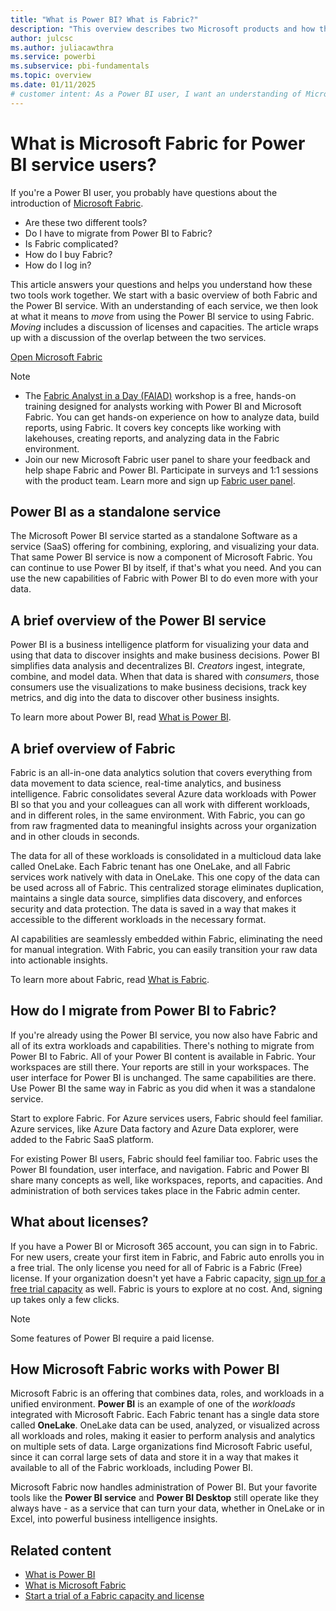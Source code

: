 ```yaml
---
title: "What is Power BI? What is Fabric?"
description: "This overview describes two Microsoft products and how they work together. The two products are Microsoft Fabric and Microsoft Power BI."
author: julcsc
ms.author: juliacawthra
ms.service: powerbi
ms.subservice: pbi-fundamentals
ms.topic: overview  
ms.date: 01/11/2025
# customer intent: As a Power BI user, I want an understanding of Microsoft Fabric and how it relates to the Power BI service so that I know how to use these two services separately or together.
---
```


# What is Microsoft Fabric for Power BI service users?

If you're a Power BI user, you probably have questions about the introduction of [Microsoft Fabric](/fabric/get-started/microsoft-fabric-overview).

- Are these two different tools? 
- Do I have to migrate from Power BI to Fabric? 
- Is Fabric complicated?
- How do I buy Fabric? 
- How do I log in?

This article answers your questions and helps you understand how these two tools work together. We start with a basic overview of both Fabric and the Power BI service. With an understanding of each service, we then look at what it means to *move* from using the Power BI service to using Fabric. *Moving* includes a discussion of licenses and capacities. The article wraps up with a discussion of the overlap between the two services.

[Open Microsoft Fabric](https://app.fabric.microsoft.com)

> [!NOTE]
> * The [Fabric Analyst in a Day (FAIAD)](https://aka.ms/LearnFAIAD) workshop is a free, hands-on training designed for analysts working with Power BI and Microsoft Fabric. You can get hands-on experience on how to analyze data, build reports, using Fabric. It covers key concepts like working with lakehouses, creating reports, and analyzing data in the Fabric environment.
> * Join our new Microsoft Fabric user panel to share your feedback and help shape Fabric and Power BI. Participate in surveys and 1:1 sessions with the product team. Learn more and sign up [Fabric user panel](/fabric/fundamentals/feedback#fabric-user-panel).

## Power BI as a standalone service

The Microsoft Power BI service started as a standalone Software as a service (SaaS) offering for combining, exploring, and visualizing your data. That same Power BI service is now a component of Microsoft Fabric. You can continue to use Power BI by itself, if that's what you need. And you can use the new capabilities of Fabric with Power BI to do even more with your data.

## A brief overview of the Power BI service

Power BI is a business intelligence platform for visualizing your data and using that data to discover insights and make business decisions. Power BI simplifies data analysis and decentralizes BI. *Creators* ingest, integrate, combine, and model data. When that data is shared with *consumers*, those consumers use the visualizations to make business decisions, track key metrics, and dig into the data to discover other business insights. 

To learn more about Power BI, read [What is Power BI](power-bi-overview.md).

## A brief overview of Fabric

Fabric is an all-in-one data analytics solution that covers everything from data movement to data science, real-time analytics, and business intelligence. Fabric consolidates several Azure data workloads with Power BI so that you and your colleagues can all work with different workloads, and in different roles, in the same environment. With Fabric, you can go from raw fragmented data to meaningful insights across your organization and in other clouds in seconds.  

The data for all of these workloads is consolidated in a multicloud data lake called OneLake. Each Fabric tenant has one OneLake, and all Fabric services work natively with data in OneLake. This one copy of the data can be used across all of Fabric. This centralized storage eliminates duplication, maintains a single data source, simplifies data discovery, and enforces security and data protection. The data is saved in a way that makes it accessible to the different workloads in the necessary format.  

 AI capabilities are seamlessly embedded within Fabric, eliminating the need for manual integration. With Fabric, you can easily transition your raw data into actionable insights.

To learn more about Fabric, read [What is Fabric](/fabric/get-started/microsoft-fabric-overview).

## How do I migrate from Power BI to Fabric?

If you're already using the Power BI service, you now also have Fabric and all of its extra workloads and capabilities. There's nothing to migrate from Power BI to Fabric. All of your Power BI content is available in Fabric. Your workspaces are still there. Your reports are still in your workspaces. The user interface for Power BI is unchanged. The same capabilities are there. Use Power BI the same way in Fabric as you did when it was a standalone service. 

Start to explore Fabric. For Azure services users, Fabric should feel familiar. Azure services, like Azure Data factory and Azure Data explorer, were added to the Fabric SaaS platform.

For existing Power BI users, Fabric should feel familiar too. Fabric uses the Power BI foundation, user interface, and navigation. Fabric and Power BI share many concepts as well, like workspaces, reports, and capacities. And administration of both services takes place in the Fabric admin center. 

## What about licenses?

If you have a Power BI or Microsoft 365 account, you can sign in to Fabric. For new users, create your first item in Fabric, and Fabric auto enrolls you in a free trial. The only license you need for all of Fabric is a Fabric (Free) license. If your organization doesn't yet have a Fabric capacity, [sign up for a free trial capacity](/fabric/get-started/fabric-trial) as well. Fabric is yours to explore at no cost. And, signing up takes only a few clicks.  

> [!NOTE]
> Some features of Power BI require a paid license.  

## How Microsoft Fabric works with Power BI

Microsoft Fabric is an offering that combines data, roles, and workloads in a unified environment. **Power BI** is an example of one of the *workloads* integrated with Microsoft Fabric. Each Fabric tenant has a single data store called **OneLake**. OneLake data can be used, analyzed, or visualized across all workloads and roles, making it easier to perform analysis and analytics on multiple sets of data. Large organizations find Microsoft Fabric useful, since it can corral large sets of data and store it in a way that makes it available to all of the Fabric workloads, including Power BI.

Microsoft Fabric now handles administration of Power BI. But your favorite tools like the **Power BI service** and **Power BI Desktop** still operate like they always have - as a service that can turn your data, whether in OneLake or in Excel, into powerful business intelligence insights.

## Related content

- [What is Power BI](power-bi-overview.md)
- [What is Microsoft Fabric](/fabric/get-started/microsoft-fabric-overview)
- [Start a trial of a Fabric capacity and license](/fabric/get-started/fabric-trial)
